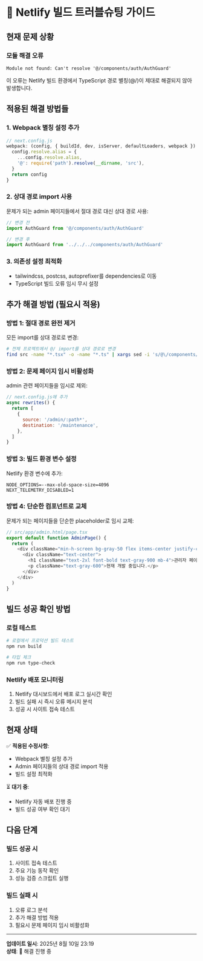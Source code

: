 # 🔧 Netlify 빌드 트러블슈팅 가이드

## 현재 문제 상황

### 모듈 해결 오류
```
Module not found: Can't resolve '@/components/auth/AuthGuard'
```

이 오류는 Netlify 빌드 환경에서 TypeScript 경로 별칭(@/)이 제대로 해결되지 않아 발생합니다.

## 적용된 해결 방법들

### 1. Webpack 별칭 설정 추가
```javascript
// next.config.js
webpack: (config, { buildId, dev, isServer, defaultLoaders, webpack }) => {
  config.resolve.alias = {
    ...config.resolve.alias,
    '@': require('path').resolve(__dirname, 'src'),
  }
  return config
}
```

### 2. 상대 경로 import 사용
문제가 되는 admin 페이지들에서 절대 경로 대신 상대 경로 사용:
```typescript
// 변경 전
import AuthGuard from '@/components/auth/AuthGuard'

// 변경 후
import AuthGuard from '../../../components/auth/AuthGuard'
```

### 3. 의존성 설정 최적화
- tailwindcss, postcss, autoprefixer를 dependencies로 이동
- TypeScript 빌드 오류 임시 무시 설정

## 추가 해결 방법 (필요시 적용)

### 방법 1: 절대 경로 완전 제거
모든 import를 상대 경로로 변경:

```bash
# 전체 프로젝트에서 @/ import를 상대 경로로 변경
find src -name "*.tsx" -o -name "*.ts" | xargs sed -i 's/@\/components/..\/..\/components/g'
```

### 방법 2: 문제 페이지 임시 비활성화
admin 관련 페이지들을 임시로 제외:

```javascript
// next.config.js에 추가
async rewrites() {
  return [
    {
      source: '/admin/:path*',
      destination: '/maintenance',
    },
  ]
}
```

### 방법 3: 빌드 환경 변수 설정
Netlify 환경 변수에 추가:
```
NODE_OPTIONS=--max-old-space-size=4096
NEXT_TELEMETRY_DISABLED=1
```

### 방법 4: 단순한 컴포넌트로 교체
문제가 되는 페이지들을 단순한 placeholder로 임시 교체:

```typescript
// src/app/admin.html/page.tsx
export default function AdminPage() {
  return (
    <div className="min-h-screen bg-gray-50 flex items-center justify-center">
      <div className="text-center">
        <h1 className="text-2xl font-bold text-gray-900 mb-4">관리자 페이지</h1>
        <p className="text-gray-600">현재 개발 중입니다.</p>
      </div>
    </div>
  )
}
```

## 빌드 성공 확인 방법

### 로컬 테스트
```bash
# 로컬에서 프로덕션 빌드 테스트
npm run build

# 타입 체크
npm run type-check
```

### Netlify 배포 모니터링
1. Netlify 대시보드에서 배포 로그 실시간 확인
2. 빌드 실패 시 즉시 오류 메시지 분석
3. 성공 시 사이트 접속 테스트

## 현재 상태

✅ **적용된 수정사항**:
- Webpack 별칭 설정 추가
- Admin 페이지들의 상대 경로 import 적용
- 빌드 설정 최적화

⏳ **대기 중**:
- Netlify 자동 배포 진행 중
- 빌드 성공 여부 확인 대기

## 다음 단계

### 빌드 성공 시
1. 사이트 접속 테스트
2. 주요 기능 동작 확인
3. 성능 검증 스크립트 실행

### 빌드 실패 시
1. 오류 로그 분석
2. 추가 해결 방법 적용
3. 필요시 문제 페이지 임시 비활성화

---

**업데이트 일시**: 2025년 8월 10일 23:19  
**상태**: 🔄 해결 진행 중
